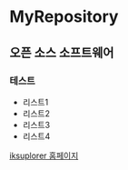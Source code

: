 # MyRepository
## 오픈 소스 소프트웨어
### 테스트
- 리스트1
- 리스트2
- 리스트3
- 리스트4

[iksuplorer 홈페이지](https://sites.google.com/site/iksuplorer/)

